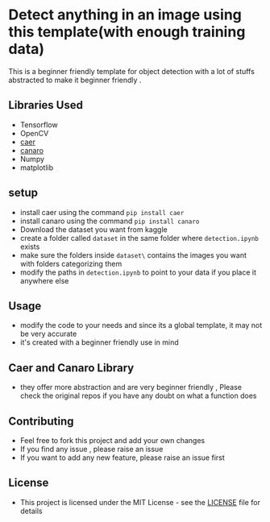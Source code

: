 # Detect anything in an image using this template(with enough training data)

This is a beginner friendly template for object detection with a lot of stuffs abstracted to make it beginner friendly
.



## Libraries Used

- Tensorflow
- OpenCV
- [caer](https://github.com/jasmcaus/caer)
- [canaro](https://github.com/jasmcaus/canaro)
- Numpy
- matplotlib





## setup
- install caer using the command
```pip install caer```
- install canaro using the command
```pip install canaro```
- Download the dataset you want from kaggle
- create a folder called ```dataset``` in the same folder where ```detection.ipynb``` exists
- make sure the folders inside ```dataset\``` contains the images you want with folders categorizing them
- modify the paths in ```detection.ipynb``` to point to your data if you place it anywhere else

## Usage

- modify the code to your needs and since its a global template, it may not be very accurate
- it's created with a beginner friendly use in mind

## Caer and Canaro Library

- they offer more abstraction and are very beginner friendly , Please check the original repos if you have any doubt on what a function does

## Contributing

- Feel free to fork this project and add your own changes
- If you find any issue , please raise an issue
- If you want to add any new feature, please raise an issue first

## License

- This project is licensed under the MIT License - see the [LICENSE](LICENSE) file for details